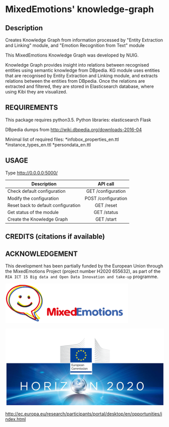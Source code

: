 # MixedEmotions' knowledge-graph

## Description

Creates Knowledge Graph from information processed by "Entity Extraction and Linking" module, and "Emotion Recognition from Text" module

This MixedEmotions Knowledge Graph was developed by NUIG.

Knowledge Graph provides insight into relations between recognised entities using semantic knowledge from DBpedia. KG module uses entities that are recognised by Entity Extraction and Linking module, and extracts relations between the entities from DBpedia. Once the relations are extracted and filtered, they are stored in Elasticsearch database, where using Kibi they are visualized.

## REQUIREMENTS

This package requires python3.5.
Python libraries:
elasticsearch
Flask

DBpedia dumps from http://wiki.dbpedia.org/downloads-2016-04

Minimal list of required files:
*infobox_properties_en.ttl
*instance_types_en.ttl
*persondata_en.ttl


## USAGE


Type  http://0.0.0.0:5000/

| Description | API call |
| ------------- |:-------------:|
| Check default configuration | GET	 /configuration |
| Modify the configuration | POST	 /configuration |
| Reset back to default configuration | GET	 /reset | 
| Get status of the module | GET	/status | 
| Create the Knowledge Graph | GET 	/start |



## CREDITS (citations if available)



## ACKNOWLEDGEMENT

This development has been partially funded by the European Union through the MixedEmotions Project (project number H2020 655632), as part of the `RIA ICT 15 Big data and Open Data Innovation and take-up` programme.

![MixedEmotions](https://raw.githubusercontent.com/MixedEmotions/MixedEmotions/master/img/me.png) 

![EU](https://raw.githubusercontent.com/MixedEmotions/MixedEmotions/master/img/H2020-Web.png)

http://ec.europa.eu/research/participants/portal/desktop/en/opportunities/index.html
